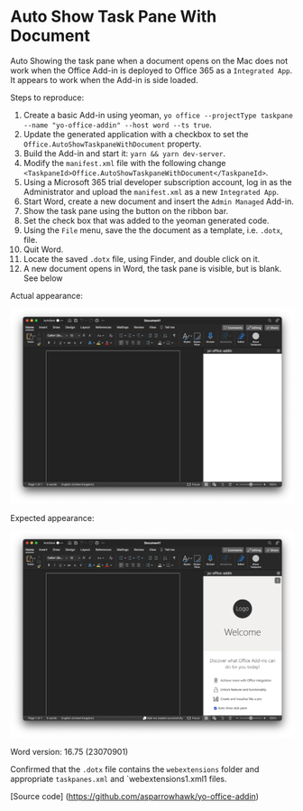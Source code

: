 # Auto Show Task Pane With Document

Auto Showing the task pane when a document opens on the Mac does not work when
the Office Add-in is deployed to Office 365 as a `Integrated App`. It appears
to work when the Add-in is side loaded.

Steps to reproduce:

1. Create a basic Add-in using yeoman, `yo office --projectType taskpane --name "yo-office-addin" --host word --ts true`.
2. Update the generated application with a checkbox to set the `Office.AutoShowTaskpaneWithDocument` property.
3. Build the Add-in and start it: `yarn && yarn dev-server`.
4. Modify the `manifest.xml` file with the following change `<TaskpaneId>Office.AutoShowTaskpaneWithDocument</TaskpaneId>`.
5. Using a Microsoft 365 trial developer subscription account, log in as the Administrator and upload the `manifest.xml` as
   a new `Integrated App`.
6. Start Word, create a new document and insert the `Admin Managed` Add-in.
7. Show the task pane using the button on the ribbon bar.
8. Set the check box that was added to the yeoman generated code.
9. Using the `File` menu, save the the document as a template, i.e. `.dotx`, file.
10. Quit Word.
11. Locate the saved `.dotx` file, using Finder, and double click on it.
12. A new document opens in Word, the task pane is visible, but is blank. See below

Actual appearance:

![Word on Mac Add-in](empty-task-pane.png)

Expected appearance:

![Word on Mac Add-in](expected-task-pane.png)

Word version: 16.75 (23070901)

Confirmed that the `.dotx` file contains the `webextensions` folder and appropriate `taskpanes.xml` and `webextensions1.xml1 files.

[Source code] (https://github.com/asparrowhawk/yo-office-addin)

